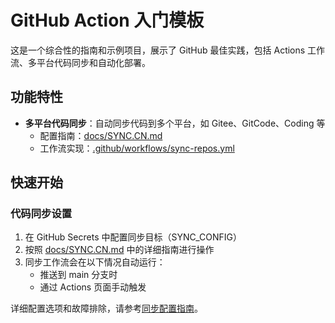 # GitHub Action 入门模板

这是一个综合性的指南和示例项目，展示了 GitHub 最佳实践，包括 Actions 工作流、多平台代码同步和自动化部署。

## 功能特性

- **多平台代码同步**：自动同步代码到多个平台，如 Gitee、GitCode、Coding 等
  - 配置指南：[docs/SYNC.CN.md](docs/SYNC.CN.md)
  - 工作流实现：[.github/workflows/sync-repos.yml](.github/workflows/sync-repos.yml)

## 快速开始

### 代码同步设置

1. 在 GitHub Secrets 中配置同步目标（SYNC_CONFIG）
2. 按照 [docs/SYNC.CN.md](docs/SYNC.CN.md) 中的详细指南进行操作
3. 同步工作流会在以下情况自动运行：
   - 推送到 main 分支时
   - 通过 Actions 页面手动触发

详细配置选项和故障排除，请参考[同步配置指南](docs/SYNC.CN.md)。
